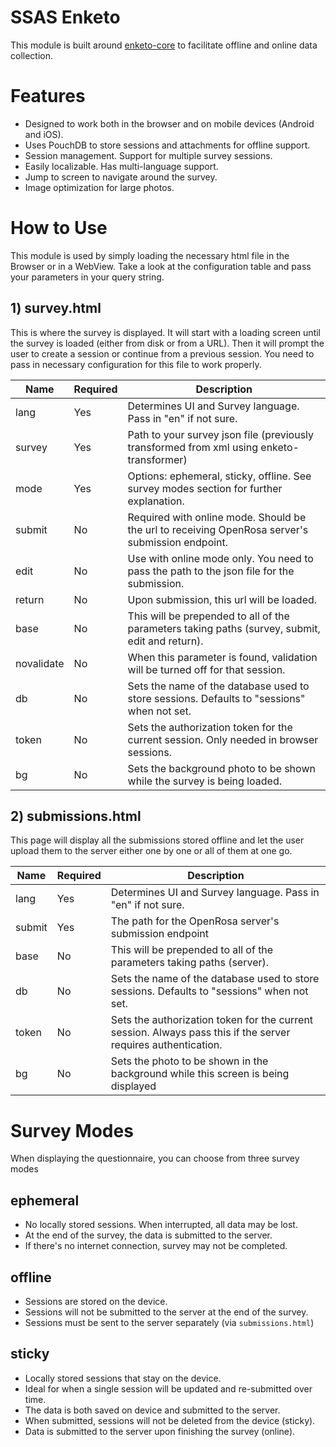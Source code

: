 SSAS Enketo
=========================

This module is built around [enketo-core](https://github.com/enketo/enketo-core) to facilitate offline and online data collection.

# Features

+ Designed to work both in the browser and on mobile devices (Android and iOS). 
+ Uses PouchDB to store sessions and attachments for offline support.
+ Session management. Support for multiple survey sessions.
+ Easily localizable. Has multi-language support.
+ Jump to screen to navigate around the survey.
+ Image optimization for large photos.


# How to Use

This module is used by simply loading the necessary html file in the Browser or in a WebView.
Take a look at the configuration table and pass your parameters in your query string.

## 1) survey.html

This is where the survey is displayed. It will start with a loading screen until the survey is loaded (either from disk or from a URL). Then it will prompt the user to create a session or continue from a previous session. You need to pass in necessary configuration for this file to work properly.


| Name       | Required | Description                                                                                             |
|------------|----------|---------------------------------------------------------------------------------------------------------|
| lang       | Yes      | Determines UI and Survey language. Pass in "en" if not sure.                                            |
| survey     | Yes      | Path to your survey json file (previously transformed from xml using enketo-transformer)                |
| mode       | Yes      | Options: ephemeral, sticky, offline. See survey modes section for further explanation.                  |
| submit     | No       | Required with online mode. Should be the url to receiving OpenRosa server's submission endpoint.        |
| edit       | No       | Use with online mode only. You need to pass the path to the json file for the submission.               |
| return     | No       | Upon submission, this url will be loaded.                                                               |
| base       | No       | This will be prepended to all of the parameters taking paths (survey, submit, edit and return).         |
| novalidate | No       | When this parameter is found, validation will be turned off for that session.                           |
| db         | No       | Sets the name of the database used to store sessions. Defaults to "sessions" when not set.              |
| token      | No       | Sets the authorization token for the current session. Only needed in browser sessions.                  |
| bg         | No       | Sets the background photo to be shown while the survey is being loaded.                                 |

## 2) submissions.html

This page will display all the submissions stored offline and let the user upload them to the server either one by one or all of them at one go.

 Name       | Required | Description                                                                                             |
|------------|----------|---------------------------------------------------------------------------------------------------------|
| lang       | Yes      | Determines UI and Survey language. Pass in "en" if not sure.                                            |
| submit     | Yes      | The path for the OpenRosa server's submission endpoint                                                |
| base       | No       | This will be prepended to all of the parameters taking paths (server).                                  |
| db         | No       | Sets the name of the database used to store sessions. Defaults to "sessions" when not set.              |
| token      | No       | Sets the authorization token for the current session. Always pass this if the server requires authentication.  |	
| bg         | No       | Sets the photo to be shown in the background while this screen is being displayed                       |


# Survey Modes

When displaying the questionnaire, you can choose from three survey modes

## ephemeral

* No locally stored sessions. When interrupted, all data may be lost.
* At the end of the survey, the data is submitted to the server.
* If there's no internet connection, survey may not be completed.

## offline

* Sessions are stored on the device.
* Sessions will not be submitted to the server at the end of the survey.
* Sessions must be sent to the server separately (via `submissions.html`)

## sticky

* Locally stored sessions that stay on the device.
* Ideal for when a single session will be updated and re-submitted over time.
* The data is both saved on device and submitted to the server.
* When submitted, sessions will not be deleted from the device (sticky).
* Data is submitted to the server upon finishing the survey (online).